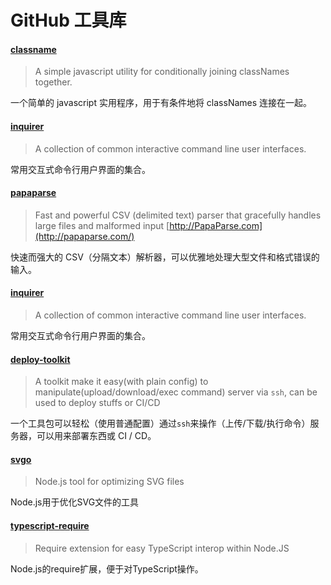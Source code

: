 # GitHub 工具库

#### [classname](https://github.com/JedWatson/classnames) 

> A simple javascript utility for conditionally joining classNames together.

一个简单的 javascript 实用程序，用于有条件地将 classNames 连接在一起。

#### [inquirer](https://github.com/SBoudrias/Inquirer.js) 

> A collection of common interactive command line user interfaces.

常用交互式命令行用户界面的集合。

#### [papaparse](https://github.com/mholt/PapaParse) 

> Fast and powerful CSV (delimited text) parser that gracefully handles large files and malformed input [http://PapaParse.com](http://papaparse.com/)

快速而强大的 CSV（分隔文本）解析器，可以优雅地处理大型文件和格式错误的输入。

#### [inquirer](https://github.com/SBoudrias/Inquirer.js)

> A collection of common interactive command line user interfaces.

常用交互式命令行用户界面的集合。

#### [deploy-toolkit](https://github.com/oe/deploy-toolkit#readme)

> A toolkit make it easy(with plain config) to manipulate(upload/download/exec command) server via `ssh`, can be used to deploy stuffs or CI/CD

一个工具包可以轻松（使用普通配置）通过`ssh`来操作（上传/下载/执行命令）服务器，可以用来部署东西或 CI / CD。

#### [svgo](https://github.com/svg/svgo)

> Node.js tool for optimizing SVG files

Node.js用于优化SVG文件的工具

#### [typescript-require](https://github.com/theblacksmith/typescript-require)

> Require extension for easy TypeScript interop within Node.JS

Node.js的require扩展，便于对TypeScript操作。

